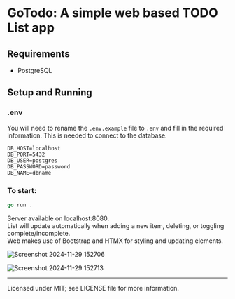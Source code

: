 # GoTodo: A simple web based TODO List app

## Requirements
- PostgreSQL

## Setup and Running

### .env
You will need to rename the ```.env.example``` file to ```.env``` and fill in the required information. This is needed to connect to the database.

```.env
DB_HOST=localhost
DB_PORT=5432
DB_USER=postgres
DB_PASSWORD=password
DB_NAME=dbname
```

### To start:
```go
go run .
```

Server available on localhost:8080.  
List will update automatically when adding a new item, deleting, or toggling complete/incomplete.  
Web makes use of Bootstrap and HTMX for styling and updating elements.

![Screenshot 2024-11-29 152706](https://github.com/user-attachments/assets/da2dce9a-87a1-4982-b07a-9aa46ccbe8bc)

![Screenshot 2024-11-29 152713](https://github.com/user-attachments/assets/43339f33-7fba-4eac-8858-ad02178a9755)

---

Licensed under MIT; see LICENSE file for more information.

